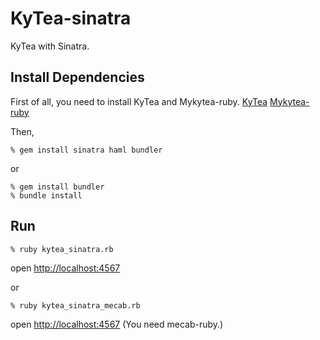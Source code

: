 KyTea-sinatra
==========================
KyTea with Sinatra.


Install Dependencies
--------------------
First of all, you need to install KyTea and Mykytea-ruby.
[KyTea](http://www.phontron.com/kytea/)
[Mykytea-ruby](https://github.com/chezou/Mykytea-ruby)

Then,

    % gem install sinatra haml bundler


or


    % gem install bundler
    % bundle install
    

Run
---

    % ruby kytea_sinatra.rb

open [http://localhost:4567](http://localhost:4567)

or

    % ruby kytea_sinatra_mecab.rb

open [http://localhost:4567](http://localhost:4567)
(You need mecab-ruby.)